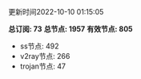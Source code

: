 更新时间2022-10-10 01:15:05

**总订阅: 73**
**总节点: 1957**
**有效节点: 805**
- ss节点: 492
- v2ray节点: 266
- trojan节点: 47
